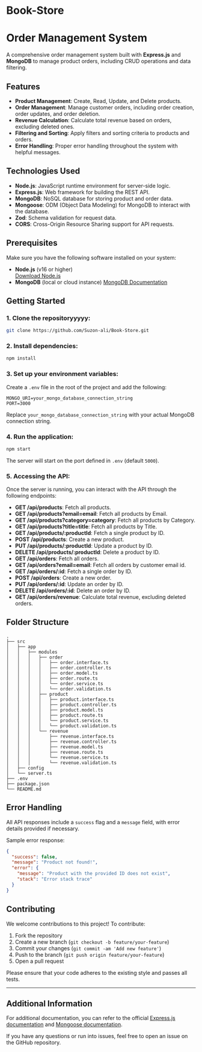# Book-Store


# Order Management System

A comprehensive order management system built with **Express.js** and **MongoDB** to manage product orders, including CRUD operations and data filtering.

## Features

- **Product Management**: Create, Read, Update, and Delete products.
- **Order Management**: Manage customer orders, including order creation, order updates, and order deletion.
- **Revenue Calculation**: Calculate total revenue based on orders, excluding deleted ones.
- **Filtering and Sorting**: Apply filters and sorting criteria to products and orders.
- **Error Handling**: Proper error handling throughout the system with helpful messages.

## Technologies Used

- **Node.js**: JavaScript runtime environment for server-side logic.
- **Express.js**: Web framework for building the REST API.
- **MongoDB**: NoSQL database for storing product and order data.
- **Mongoose**: ODM (Object Data Modeling) for MongoDB to interact with the database.
- **Zod**: Schema validation for request data.
- **CORS**: Cross-Origin Resource Sharing support for API requests.

## Prerequisites

Make sure you have the following software installed on your system:

- **Node.js** (v16 or higher)  
  [Download Node.js](https://nodejs.org/en/download/)
- **MongoDB** (local or cloud instance)
  [MongoDB Documentation](https://www.mongodb.com/docs/)

## Getting Started

### 1. Clone the repositoryyyyy:

```bash
git clone https://github.com/Suzon-ali/Book-Store.git
```

### 2. Install dependencies:

```bash
npm install
```

### 3. Set up your environment variables:

Create a `.env` file in the root of the project and add the following:

```plaintext
MONGO_URI=your_mongo_database_connection_string
PORT=3000
```

Replace `your_mongo_database_connection_string` with your actual MongoDB connection string.

### 4. Run the application:

```bash
npm start
```

The server will start on the port defined in `.env` (default `5000`).

### 5. Accessing the API:

Once the server is running, you can interact with the API through the following endpoints:

- **GET /api/products**: Fetch all products.
- **GET /api/products?email=email**: Fetch all products by Email.
- **GET /api/products?category=category**: Fetch all products by Category.
- **GET /api/products?title=title**: Fetch all products by Title.
- **GET /api/products/:productId**: Fetch a single product by ID.
- **POST /api/products**: Create a new product.
- **PUT /api/products/:productId**: Update a product by ID.
- **DELETE /api/products/:productId**: Delete a product by ID.
- **GET /api/orders**: Fetch all orders.
- **GET /api/orders?email=email**: Fetch all orders by customer email id.
- **GET /api/orders/:id**: Fetch a single order by ID.
- **POST /api/orders**: Create a new order.
- **PUT /api/orders/:id**: Update an order by ID.
- **DELETE /api/orders/:id**: Delete an order by ID.
- **GET /api/orders/revenue**: Calculate total revenue, excluding deleted orders.

## Folder Structure

```
.
├── src
│   ├── app
│   │   ├── modules
│   │   │   ├── order
│   │   │   │   ├── order.interface.ts
│   │   │   │   ├── order.controller.ts
│   │   │   │   ├── order.model.ts
│   │   │   │   ├── order.route.ts
│   │   │   │   └── order.service.ts
│   │   │   │   └── order.validation.ts
│   │   │   ├── product
│   │   │   │   ├── product.interface.ts
│   │   │   │   ├── product.controller.ts
│   │   │   │   ├── product.model.ts
│   │   │   │   ├── product.route.ts
│   │   │   │   └── product.service.ts
│   │   │   │   └── product.validation.ts
│   │   │   └── revenue
│   │   │       ├── revenue.interface.ts
│   │   │       ├── revenue.controller.ts
│   │   │       ├── revenue.model.ts
│   │   │       ├── revenue.route.ts
│   │   │       └── revenue.service.ts
│   │   │       └── revenue.validation.ts
│   ├── config
│   └── server.ts
├── .env
├── package.json
└── README.md
```

## Error Handling

All API responses include a `success` flag and a `message` field, with error details provided if necessary. 

Sample error response:

```json
{
  "success": false,
  "message": "Product not found!",
  "error": {
    "message": "Product with the provided ID does not exist",
    "stack": "Error stack trace"
  }
}
```

## Contributing

We welcome contributions to this project! To contribute:

1. Fork the repository
2. Create a new branch (`git checkout -b feature/your-feature`)
3. Commit your changes (`git commit -am 'Add new feature'`)
4. Push to the branch (`git push origin feature/your-feature`)
5. Open a pull request

Please ensure that your code adheres to the existing style and passes all tests.

---

## Additional Information

For additional documentation, you can refer to the official [Express.js documentation](https://expressjs.com/) and [Mongoose documentation](https://mongoosejs.com/docs/).

If you have any questions or run into issues, feel free to open an issue on the GitHub repository.

